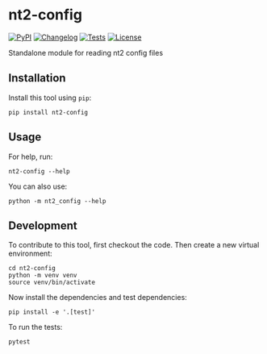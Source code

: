 # nt2-config

[![PyPI](https://img.shields.io/pypi/v/nt2-config.svg)](https://pypi.org/project/nt2-config/)
[![Changelog](https://img.shields.io/github/v/release/bmdaperio/nt2-config?include_prereleases&label=changelog)](https://github.com/bmdaperio/nt2-config/releases)
[![Tests](https://github.com/bmdaperio/nt2-config/actions/workflows/test.yml/badge.svg)](https://github.com/bmdaperio/nt2-config/actions/workflows/test.yml)
[![License](https://img.shields.io/badge/license-Apache%202.0-blue.svg)](https://github.com/bmdaperio/nt2-config/blob/master/LICENSE)

Standalone module for reading nt2 config files

## Installation

Install this tool using `pip`:

    pip install nt2-config

## Usage

For help, run:

    nt2-config --help

You can also use:

    python -m nt2_config --help

## Development

To contribute to this tool, first checkout the code. Then create a new virtual environment:

    cd nt2-config
    python -m venv venv
    source venv/bin/activate

Now install the dependencies and test dependencies:

    pip install -e '.[test]'

To run the tests:

    pytest
